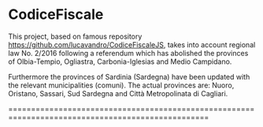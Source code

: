 # CodiceFiscale

This project, based on famous repository https://github.com/lucavandro/CodiceFiscaleJS, takes into account regional law No. 2/2016 following a referendum which has abolished the provinces of Olbia-Tempio, Ogliastra, Carbonia-Iglesias and Medio Campidano.

Furthermore the provinces of Sardinia (Sardegna) have been updated with the relevant municipalities (comuni). The actual provinces are: Nuoro, Oristano, Sassari, Sud Sardegna and Città Metropolinata di Cagliari.

==================================================================================================
